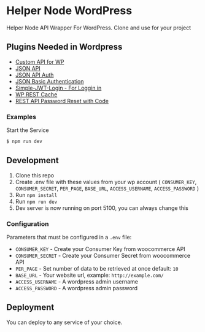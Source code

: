 # Helper Node WordPress

Helper Node API Wrapper For WordPress. Clone and use for your project

## Plugins Needed in Wordpress

  * [Custom API for WP](https://wordpress.org/plugins/custom-api-for-wp/)
  * [JSON API](https://wordpress.org/plugins/json-api/)
  * [JSON API Auth](https://wordpress.org/plugins/json-api-auth/)
  * [JSON Basic Authentication](https://github.com/WP-API/Basic-Auth)
  * [Simple-JWT-Login - For Loggin in](https://wordpress.org/plugins/simple-jwt-login/)
  * [WP REST Cache](https://wordpress.org/plugins/wp-rest-cache/)
  * [REST API Password Reset with Code](https://ve.wordpress.org/plugins/bdvs-password-reset/)

### Examples

Start the Service 

```sh
$ npm run dev
```

## Development

  1. Clone this repo
  2. Create .env file with these values from your wp account ( `CONSUMER_KEY`, `CONSUMER_SECRET`, `PER_PAGE`, `BASE_URL`, `ACCESS_USERNAME`, `ACCESS_PASSWORD` )
  3. Run `npm install`
  4. Run `npm run dev`
  5. Dev server is now running on port 5100, you can always change this

### Configuration

Parameters that must be configured in a `.env` file:

  * `CONSUMER_KEY` - Create your Consumer Key from woocommerce API
  * `CONSUMER_SECRET` - Create your Consumer Secret from woocommerce API
  * `PER_PAGE` - Set number of data to be retrieved at once default: `10`
  * `BASE_URL` - Your website url, example: `http://example.com/`
  * `ACCESS_USERNAME` - A wordpress admin username
  * `ACCESS_PASSWORD` - A wordpress admin password

## Deployment

You can deploy to any service of your choice.
